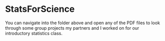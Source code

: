 # StatsForScience

You can navigate into the folder above and open any of the PDF files to look through some group projects my partners and I worked on for our introductory statistics class. 
